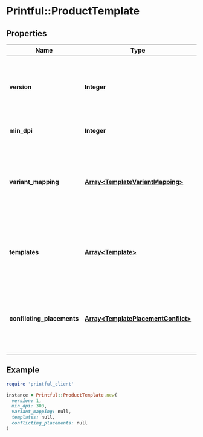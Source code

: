 # Printful::ProductTemplate

## Properties

| Name | Type | Description | Notes |
| ---- | ---- | ----------- | ----- |
| **version** | **Integer** | Resource version. If this changes, resources (positions, images, etc.) should be re-cached. | [optional] |
| **min_dpi** | **Integer** | Recommended minimum DPI for given product. | [optional] |
| **variant_mapping** | [**Array&lt;TemplateVariantMapping&gt;**](TemplateVariantMapping.md) | List of product variants mapped to templates. From this information you can determine which template should be used for a variant. | [optional] |
| **templates** | [**Array&lt;Template&gt;**](Template.md) | List of templates. Use variant_mapping to determine which template corresponds to which product variant. | [optional] |
| **conflicting_placements** | [**Array&lt;TemplatePlacementConflict&gt;**](TemplatePlacementConflict.md) | List of conflicting placements. Used to determine which placements can be used together. | [optional] |

## Example

```ruby
require 'printful_client'

instance = Printful::ProductTemplate.new(
  version: 1,
  min_dpi: 300,
  variant_mapping: null,
  templates: null,
  conflicting_placements: null
)
```

